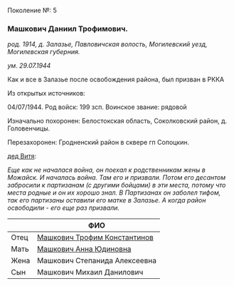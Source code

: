 Поколение №: 5

### Машкович Даниил Трофимович.

_род. 1914, д. Залазье, Павловичская волость, Могилевский уезд, Могилевская губерния._

_ум. 29.07.1944_

Как и все в Залазье после освобождения района, был призван в РККА

Из открытых источников:

04/07/1944. Род войск: 199 зсп. Воинское звание: рядовой

Изначально похоронен: Белостокская область, Соколковский район, д. Головенчицы.

Перезахоронен: Гродненский район в сквере гп Сопоцкин.

[дед Витя](/ancestors/6-Машкович-Виктор-Федорович):

_Еще как не началася война, он поехал к родственникам жены в Можайск. 
И началась война. 
Там его и призвали. 
Потом его десантом забросили к партизанам (с другими бойцами) в эти места, потому что места родные и он их хорошо знал. В
Партизанах он заболел тифом, так его партизаны оставили его матке в Залазье. 
А когда район освободили - его еще раз призвали._

|      | ФИО                                                                       |
|------|---------------------------------------------------------------------------|
| Отец | [Машкович Трофим Константинов](/ancestors/4-Машкович-Трофим-Константинов) |
| Мать | [Машкович Анна Юдиновна](/ancestors/4-Машкович-Анна-Юдиновна)             |
| Жена | Машкович Степанида Алексеевна                                             |
| Сын  | Машкович Михаил Данилович                                                 |